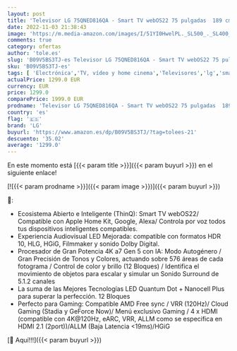 ```yaml
---
layout: post
title: 'Televisor LG 75QNED816QA - Smart TV webOS22 75 pulgadas  189 cm  4K QNED  Procesador Inteligente de Gran Potencia 4K a7 Gen 5 con IA  compatible con formatos HDR 10  HLG y HGiG  perfecto para Gaming'
date: 2022-11-03 21:38:43
image: 'https://m.media-amazon.com/images/I/51YI0HwelPL._SL500_._SL400_.jpg'
comments: true
category: ofertas
author: 'tole.es'
slug: 'B09V5BS3TJ-es Televisor LG 75QNED816QA - Smart TV webOS22 75 pulgadas...'
sku: 'B09V5BS3TJ-es'
tags: [ 'Electrónica','TV, vídeo y home cinema','Televisores','lg','smart','televisor','tv','🇪🇸', ]
actualPrice: 1299.0 EUR
currency: EUR
price: 1299.0
comparePrice: 1999.0 EUR
prodname: 'Televisor LG 75QNED816QA - Smart TV webOS22 75 pulgadas  189 cm  4K QNED  Procesador Inteligente de Gran Potencia 4K a7 Gen 5 con IA  compatible con formatos HDR 10  HLG y HGiG  perfecto para Gaming'
country: 'es'
flag: '🇪🇸'
brand: 'LG'
buyurl: 'https://www.amazon.es/dp/B09V5BS3TJ/?tag=tolees-21'
descuento: '35.02'
average: '1299.0'
---
```


En este momento está [{{< param title >}}]({{< param buyurl >}}) en el siguiente enlace!

[![{{< param prodname >}}]({{< param image >}})]({{< param buyurl >}})

🔎:

- Ecosistema Abierto e Inteligente (ThinQ): Smart TV webOS22/ Compatible con Apple Home Kit, Google, Alexa/ Controla por voz todos tus dispositivos inteligentes compatibles.
- Experiencia Audiovisual LED Mejorada: compatible con formatos HDR 10, HLG, HGiG, Filmmaker y sonido Dolby Digital.
- Procesador de Gran Potencia 4K a7 Gen 5 con IA: Modo Autogénero / Gran Precisión de Tonos y Colores, actuando sobre 576 áreas de cada fotograma / Control de color y brillo (12 Bloques) / Identifica el movimiento de objetos para escalar y simular un Sonido Surround de 5.1.2 canales
- La suma de las Mejores Tecnologías LED Quantum Dot + Nanocell Plus para superar la perfección. 12 Bloques
- Perfecto para Gaming: Compatible AMD Free sync / VRR (120Hz)/ Cloud Gaming (Stadia y GeForce Now)/ Menú exclusivo Gaming / 4 x HDMI (compatible con 4K@120Hz, eARC, VRR, ALLM como se especifica en HDMI 2.1 (2port))/ALLM (Baja Latencia <19ms)/HGiG

[🛒 Aquí!!!]({{< param buyurl >}})
